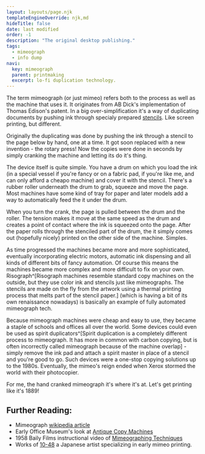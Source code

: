 ```yaml
---
layout: layouts/page.njk
templateEngineOverride: njk,md
hideTitle: false
date: last modified
order: -1
description: "The original desktop publishing."
tags: 
  - mimeograph
  - info dump
navi:
  key: mimeograph
  parent: printmaking
  excerpt: lo-fi duplication technology.
---
```

The term mimeograph (or just mimeo) refers both to the process as well as the machine that uses it. It originates from AB Dick's implementation of Thomas Edison's patent. In a big over-simplification it's a way of duplicating documents by pushing ink through specialy prepared [stencils](/mimeoStencils). Like screen printing, but different. 

Originally the duplicating was done by pushing the ink through a stencil to the page below by hand, one at a time. It got soon replaced with a new invention - the rotary press! Now the copies were done in seconds by simply cranking the machine and letting its do it's thing. 

The device itself is quite simple. You have a drum on which you load the ink (in a special vessel if you're fancy or on a fabric pad, if you're like me, and can only afford a cheapo machine) and cover it with the stencil. There's a rubber roller underneath the drum to grab, squeeze and move the page. Most machines have some kind of tray for paper and later models add a way to automatically feed the it under the drum.

When you turn the crank, the page is pulled between the drum and the roller. The tension makes it move at the same speed as the drum and creates a point of contact where the ink is squeezed onto the page. After the paper rolls through the stenciled part of the drum, the it simply comes out (hopefully nicely) printed on the other side of the machine. Simples.

As time progressed the machines became more and more sophisticated, eventually incorporating electric motors, automatic ink dispensing and all kinds of different bits of fancy automation. Of course this means the machines became more complex and more difficult to fix on your own. Risograph^[Risograph machines resemble standard copy machines on the outside, but they use color ink and stencils just like mimeographs. The stencils are made on the fly from the artwork using a thermal printing process that melts part of the stencil paper.] (which is having a bit of its own renaissance nowadays) is basically an example of fully automated mimeograph tech.

Because mimeograph machines were cheap and easy to use, they became a staple of schools and offices all over the world. Some devices could even be used as spirit duplicators^[Spirit duplication is a completely different process to mimeograph. It has more in common with carbon copying, but is often incorrectly called mimeograph because of the machine overlap] - simply remove the ink pad and attach a spirit master in place of a stencil and you're good to go. Such devices were a one-stop copying solutions up to the 1980s. Eventually, the mimeo's reign ended when Xerox stormed the world with their photocopier.

For me, the hand cranked mimeograph it's where it's at. Let's get printing like it's 1889!

## Further Reading:
* Mimeograph [wikipedia article]( http://aresluna.org)
* Early Office Museum's look at [Antique Copy Machines](http://www.officemuseum.com/copy_machines.htm)
* 1958 Baily Films instructional video of [Mimeographing Techniques](https://www.youtube.com/watch?v=gYjj62eGwc8)
* Works of [10-48](http://10-48.net/) a Japanese artist specializing in early mimeo printing.
<br>